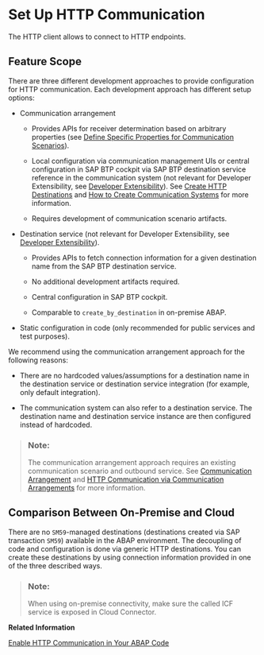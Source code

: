 <!-- loio3884bc38209843ac900d92adb9c2a863 -->

# Set Up HTTP Communication

The HTTP client allows to connect to HTTP endpoints.



<a name="loio3884bc38209843ac900d92adb9c2a863__section_acy_wlx_qsb"/>

## Feature Scope

There are three different development approaches to provide configuration for HTTP communication. Each development approach has different setup options:

-   Communication arrangement

    -   Provides APIs for receiver determination based on arbitrary properties \(see [Define Specific Properties for Communication Scenarios](define-specific-properties-for-communication-scenarios-fae8f0f.md)\).

    -   Local configuration via communication management UIs or central configuration in SAP BTP cockpit via SAP BTP destination service reference in the communication system \(not relevant for Developer Extensibility, see [Developer Extensibility](https://help.sap.com/viewer/6aa39f1ac05441e5a23f484f31e477e7/latest/en-US/e1059ff581854a699f15734049f14293.html)\). See [Create HTTP Destinations](https://help.sap.com/docs/CP_CONNECTIVITY/cca91383641e40ffbe03bdc78f00f681/783fa1c418a244d0abb5f153e69ca4ce.html?version=Cloud) and [How to Create Communication Systems](https://help.sap.com/docs/BTP/65de2977205c403bbc107264b8eccf4b/c2234acd55774ebcbedb66744199273e.html) for more information.
    -   Requires development of communication scenario artifacts.

-   Destination service \(not relevant for Developer Extensibility, see [Developer Extensibility](https://help.sap.com/viewer/6aa39f1ac05441e5a23f484f31e477e7/latest/en-US/e1059ff581854a699f15734049f14293.html)\).
    -   Provides APIs to fetch connection information for a given destination name from the SAP BTP destination service.

    -   No additional development artifacts required.
    -   Central configuration in SAP BTP cockpit.
    -   Comparable to `create_by_destination` in on-premise ABAP.

-   Static configuration in code \(only recommended for public services and test purposes\).

We recommend using the communication arrangement approach for the following reasons:

-   There are no hardcoded values/assumptions for a destination name in the destination service or destination service integration \(for example, only default integration\).

-   The communication system can also refer to a destination service. The destination name and destination service instance are then configured instead of hardcoded.

> ### Note:  
> The communication arrangement approach requires an existing communication scenario and outbound service. See [Communication Arrangement](communication-arrangement-201de48.md) and [HTTP Communication via Communication Arrangements](http-communication-via-communication-arrangements-3047582.md) for more information.



<a name="loio3884bc38209843ac900d92adb9c2a863__section_k1x_bnx_qsb"/>

## Comparison Between On-Premise and Cloud

There are no `SM59`-managed destinations \(destinations created via SAP transaction `SM59`\) available in the ABAP environment. The decoupling of code and configuration is done via generic HTTP destinations. You can create these destinations by using connection information provided in one of the three described ways.

> ### Note:  
> When using on-premise connectivity, make sure the called ICF service is exposed in Cloud Connector.

**Related Information**  


[Enable HTTP Communication in Your ABAP Code](enable-http-communication-in-your-abap-code-cef1ada.md "")

